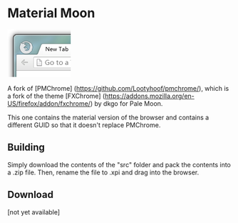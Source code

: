 # Material Moon
![Preview](https://github.com/FranklinDM/MaterialMoon/blob/master/src/preview.png)

A fork of [PMChrome] (https://github.com/Lootyhoof/pmchrome/), which is a fork of the theme [FXChrome] (https://addons.mozilla.org/en-US/firefox/addon/fxchrome/) by dkgo for Pale Moon.

This one contains the material version of the browser and contains a different GUID so that it doesn't replace PMChrome.

## Building
Simply download the contents of the "src" folder  and pack the contents into a .zip file. Then, rename the file to .xpi and drag into the browser.

## Download
[not yet available]